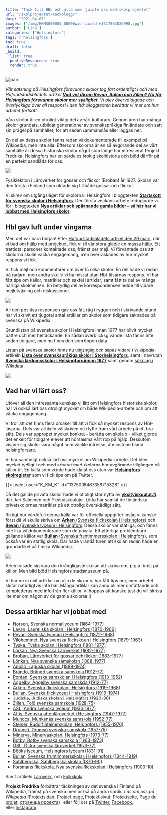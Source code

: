 ```yaml
---
title: "Tack till HBL och alla som hjälpte oss med skolprojektet"
url: "/skolprojektet-tackblogg/"
date: "2021-04-07"
images: ["/img/HKMS000005_00000wid-scaled-e1617863839998.jpg"]
author: ['Lina']
categories: ['Helsingfors']
tags: ['helsingfors']
toc: true
draft: false
_build:
  list: true
  publishResources: true
  render: true
---
```


![nan](/img/HKMS000005_00000wid-scaled-e1617863839998.jpg)


_Vår satsning på Helsingfors försvunna skolor tog fart ordentligt i och med Hufvudstadsbladets artikel **[Vad vet du om Revan, Bullan och Zillen? Nu får Helsingfors försvunna skolor mer synlighet](https://www.hbl.fi/artikel/vad-vet-du-om-revan-bullan-och-zillen-nu-far-helsingfors-forsvunna-skolor-mer-synlighet/)**. Vi blev överväldigade och överlyckliga över all respons! I den här bloggtexten berättar vi mer om hur arbetet fortsatt._

Våra skolor är en otroligt viktig del av vårt kulturarv. Genom åren har många skolor grundats, utbildat generationer av svenskspråkiga finländare och satt sin prägel på samhället, för att sedan sammanslås eller läggas ner.

En del av dessa skolor fanns redan väldokumenterade till exempel på Wikipedia, men inte alla. Eftersom skolorna är en så avgörande del av vårt samhälle är dessa historiska skolor något som länge har intresserat Projekt Fredrika. Helsingfors har en särdeles brokig skolhistoria och bjöd därför på en perfekt sandlåda för oss.

![](/img/2021/04/HKMS000005_00000wat.jpg)

Fysiklektion i Läroverket för gossar och flickor (Broban) år 1927. Skolan var den första i Finland som riktade sig till både gossar och flickor.

Vi skrev om utgångsläget för skolorna i Helsingfors i bloggtexten **[Startskott för svenska skolor i Helsingfors](https://projektfredrika.fi/svenska-skolor-i-helsingfors/)**. Den första veckans arbete redogjorde vi för i bloggtexten [**Nya artiklar och spännande gamla bilder – så här har vi jobbat med Helsingfors skolor**](https://projektfredrika.fi/skolor-i-helsingfors-nya-artiklar-och-gamla-bilder/).

Hbl gav luft under vingarna
---------------------------

Men det var bara början! Efter [Hufvudstadsbladets artikel den 29 mars](https://www.hbl.fi/artikel/vad-vet-du-om-revan-bullan-och-zillen-nu-far-helsingfors-forsvunna-skolor-mer-synlighet/), där vi bad om hjälp med projektet, fick vi till vår stora glädje en massa hjälp. Ett trettiotal personer kontaktade oss, främst per mejl. Vi förväntade oss att skolorna skulle väcka engagemang, men överraskades av hur mycket respons vi fick.

Vi fick mejl och kommentarer om över 15 olika skolor. En del hade vi redan på radarn, men andra skulle vi ha missat utan Hbl-läsarnas respons. Vi har fått tips om källor, matriklar och sakfel i artiklar, samt fått ta del av många härliga skolminnen. En betydlig del av korrespondensen ledde till vidare mejlutväxling och diskussioner.

![](/img/2021/03/HKMS000005_00000x9y-1024x642.jpg)

All den positiva responsen gav oss fått råg i ryggen och i skrivande stund har vi skrivit ett tjugotal antal artiklar om skolor som tidigare saknades på svenska på Wikipedia.  
  
Grundlistan på svenska skolor i Helsingfors innan 1977 har blivit mycket bättre och mer heltäckande. En sådan överblicksgivande lista fanns inte sedan tidigare, men nu finns den som öppen data. 

Listan på svenska skolor finns nu tillgänglig och slipas vidare i Wikipedia-artikeln [**Lista över svenskspråkiga skolor i Storhelsingfors**](https://sv.wikipedia.org/wiki/Lista_%C3%B6ver_svenskspr%C3%A5kiga_skolor_i_Storhelsingfors), samt i navrutan [**Svenska lärdomsskolor i Helsingfors innan 1977**](https://sv.wikipedia.org/wiki/Mall:Svenska_l%C3%A4rdomsskolor_i_Helsingfors_fram_till_1977) samt genom [sökning i Wikidata](https://query.wikidata.org/#%23%20svenska%20folkskolor%20%28Q513984%29%20och%20l%C3%A4roverk%20%28Q10572388%29%20i%20Helsingfors%0ASELECT%20%20%20%0A%20%20%20%3Fitem%20%0A%20%20%20%3FtypeLabel%0A%20%20%20%3F%C3%A5rtal%20%0A%20%20%20%3FitemLabel%20%0A%20%20%20%3FitemDescription%20%0A%20%20%20%3Fsmeknamn%20%0A%20%20%20%28GROUP_CONCAT%28DISTINCT%20%3Fp112label%3BSEPARATOR%3D%22%2C%20%22%29%20AS%20%3Fgrundare%29%20%0A%20%20%20%28GROUP_CONCAT%28DISTINCT%20%3Fp1366label%3BSEPARATOR%3D%22%2C%20%22%29%20AS%20%3Fersattav%29%20%0A%20%20%20%3Fbild%20%0A%20%20%20%3Fkoordinater%20%0A%20%20%20%28GROUP_CONCAT%28DISTINCT%20%3Fwpsv%3BSEPARATOR%3D%22%2C%20%22%29%20AS%20%3Fwp_sv%29%20%0A%23%20%20%20%3Frgb%20%0A%0AWHERE%20%7B%0A%20%20SERVICE%20wikibase%3Alabel%20%7B%20bd%3AserviceParam%20wikibase%3Alanguage%20%22%5BAUTO_LANGUAGE%5D%2Csv%22.%20%7D%0A%20%20VALUES%20%3Ftype%20%7Bwd%3AQ513984%20wd%3AQ10572388%7D%0A%20%20%3Fitem%20wdt%3AP31%20%3Ftype.%0A%20%20%3Fitem%20wdt%3AP131%20wd%3AQ1757.%0A%20%20%3Fitem%20wdt%3AP37%20wd%3AQ9027.%0A%20%20OPTIONAL%7B%3Fitem%20wdt%3AP18%20%3Fbild.%7D%0A%20%20OPTIONAL%7B%3Fitem%20wdt%3AP571%20%3Fp571.%7D%0A%20%20OPTIONAL%7B%3Fitem%20wdt%3AP576%20%3Fp576.%7D%0A%20%20BIND%28CONCAT%28SUBSTR%28STR%28COALESCE%28%3Fp571%2C%22%22%29%29%2C1%2C4%29%2C%22-%22%2CSUBSTR%28STR%28COALESCE%28%3Fp576%2C%22%22%29%29%2C1%2C4%29%29%20AS%20%3F%C3%A5rtal%29%0A%20%20OPTIONAL%20%7B%3Fitem%20wdt%3AP1449%20%3Fsmeknamn.%7D%0A%20%20OPTIONAL%20%7B%3Fitem%20wdt%3AP625%20%3Fkoordinater%7D%0A%20%20OPTIONAL%20%7B%3Fitem%20wdt%3AP112%20%3Fp112.%20%3Fp112%20rdfs%3Alabel%20%3Fp112label%20.%20FILTER%28lang%28%3Fp112label%29%3D%27sv%27%29%20%7D%0A%20%20OPTIONAL%20%7B%3Fitem%20wdt%3AP1366%20%3Fp1366.%20%3Fp1366%20rdfs%3Alabel%20%3Fp1366label%20.%20FILTER%28lang%28%3Fp1366label%29%3D%27sv%27%29%20%7D%0A%20%20OPTIONAL%20%7B%3Fwpsv%20schema%3Aabout%20%3Fitem%20.%20%3Fwpsv%20schema%3AisPartOf%20%3Chttps%3A%2F%2Fsv.wikipedia.org%2F%3E.%7D%0A%20%20BIND%28%20%20%20%20%0A%20%20%20%20%20%20IF%28%3Ftype%20%3D%20wd%3AQ513984%2C%20%22FF4500%22%2C%0A%20%20%20%20%20%20IF%28%3Ftype%20%3D%20wd%3AQ10572388%2C%20%220000CD%22%2C%0A%20%20%20%20%20%20%22FF00FF%22%29%29%0A%20%20%20%20%20%20%20AS%20%3Frgb%29.%0A%20%20SERVICE%20wikibase%3Alabel%20%7B%20bd%3AserviceParam%20wikibase%3Alanguage%20%22sv%2C%5BAUTO_LANGUAGE%5D%22.%20%7D%0A%7D%20%20%0AGROUP%20BY%20%3Fitem%20%3FitemLabel%20%3F%C3%A5rtal%20%3Fsmeknamn%20%3FitemDescription%20%3Fkoordinater%20%3FgrundareLabel%20%3Fbild%20%3FtypeLabel%20%3Frgb%20%0AORDER%20BY%20DESC%28%3FtypeLabel%29%20%3F%C3%A5rtal%20%0ALIMIT%202500). 

![](/img/2021/04/image-1024x127.png)

Vad har vi lärt oss?
--------------------

Utöver all den intressanta kunskap vi fått om Helsingfors historiska skolor, har vi också lärt oss otroligt mycket om både Wikipedia-arbete och om att väcka engagemang.

Vi tror att det finns flera orsaker till att vi fick så mycket respons av Hbl-läsarna. Dels var artikeln välskriven och lyfte fram vårt arbete på ett bra sätt. Dels var uppropet mycket konkret - berätta om skola x - vilket gjorde det enkelt för tidigare elever att hörsamma vårt rop på hjälp. Dessutom visade sig skolor vara något som väckte intresse, åtminstone bland helsingforsare.

Vi har samtidigt också lärt oss mycket om Wikipedia-arbete. Det blev mycket tydligt i och med arbetet med skolorna hur avgörande tillgången på källor är. En källa som vi inte hade klarat oss utan var **[Helsingfors skolregister](https://koulurekisteri.hel.fi/#/etsi-koulua)** som vi fick tips om på Twitter.

{{< tweet user="K_KM_K" id="1375006467359715328" >}}

Då det gällde privata skolor hade vi otroligt stor nytta av [**yksityiskoulut.fi**](http://www.yksityiskoulut.fi/yksityiskoulujenmatrikkeli/index3.htm) där Jari Salminen och Yksityiskoulujen Liitto har samlat de finländska privatskolornas matriklar på ett otroligt överskådligt sätt.

Riktigt hur värdefull denna källa var för officiella uppgifter insåg vi kanske först då vi skulle skriva om [**Arken** (Svenska flickskolan i Helsingfors)](https://sv.wikipedia.org/wiki/Svenska_flickskolan_i_Helsingfors) och [**Revan** (Svenska lyceum i Helsingfors](https://sv.wikipedia.org/wiki/Svenska_lyceum_i_Helsingfors). Dessa skolor var statliga, och fanns inte lika väldokumenterade som de privata. Ett ytterliga problembarn gällande källor var [**Bullan** (Svenska fruntimmersskolan i Helsingfors)](https://sv.wikipedia.org/wiki/Svenska_fruntimmersskolan_i_Helsingfors), som också var en statlig skola. Där hade vi ändå turen att skolan redan hade en grundartikel på finska Wikipedia.

![](/img/2021/04/HKMS000005_00000wb2-1-1024x735.jpg)

Arken visade sig vara den krångligaste skolan att skriva om, p.g.a. brist på källor. Men bild bjöd Helsingfors stadsmuseum på.

Vi har nu skrivit artiklar om alla de skolor vi har fått tips om, men arbetet slutar naturligtvis inte här. Många artiklar kan ännu bli mer omfattande och kompletteras med info från fler källor. Vi hoppas att kanske just du vill skriva lite mer om någon av de gamla skolorna :)

Dessa artiklar har vi jobbat med
--------------------------------

*   [Norsen, Svenska normallyceum (1864-1977)](http://sv.wikipedia.org/wiki/Svenska_normallyceum)
*   [Lavan, Laurellska skolan i Helsingfors (1870-1966)](http://sv.wikipedia.org/wiki/Laurellska_skolan_i_Helsingfors)
*   [Revan, Svenska lyceum i Helsingfors (1872-1968)](http://sv.wikipedia.org/wiki/Svenska_lyceum_i_Helsingfors)
*   [Vilohemmet, Nya svenska flickskolan i Helsingfors (1879-1963)](http://sv.wikipedia.org/wiki/Nya_svenska_flickskolan_i_Helsingfors)
*   [Tyska, Tyska skolan i Helsingfors (1881-1977)](http://sv.wikipedia.org/wiki/Tyska_skolan_i_Helsingfors)
*   [Lärkan, Nya Svenska Läroverket (1882-1977)](http://sv.wikipedia.org/wiki/Nya_Svenska_Läroverket)
*   [Broban, Läroverket för gossar och flickor (1883–1977)](http://sv.wikipedia.org/wiki/Läroverket_för_gossar_och_flickor)
*   [Lönkan, Nya svenska samskolan (1888-1977)](http://sv.wikipedia.org/wiki/Nya_svenska_samskolan)
*   [Apollo, Laguska skolan (1889-1974)](http://sv.wikipedia.org/wiki/Laguska_skolan)
*   [Brändö, Brändö svenska samskola (1912-77)](http://sv.wikipedia.org/wiki/Brändö_svenska_samskola)
*   [Pontan, Svenska samskolan i Helsingfors (1913-1952)](http://sv.wikipedia.org/wiki/Svenska_samskolan_i_Helsingfors)
*   [Åggelby, Åggelby svenska samskola (1912-77)](http://sv.wikipedia.org/wiki/Åggelby_svenska_samskola)
*   [Arken, Svenska flickskolan i Helsingfors (1919-1968)](http://sv.wikipedia.org/wiki/Svenska_flickskolan_i_Helsingfors)
*   [Bullan, Svenska flicklyceet i Helsingfors (1919-1974)](http://sv.wikipedia.org/wiki/Svenska_flicklyceet_i_Helsingfors)
*   [Judiska, Judiska skolan i Helsingfors (1920-36)](http://sv.wikipedia.org/wiki/Judiska_skolan_i_Helsingfors)
*   [Zillen, Tölö svenska samskola (1928-75)](http://sv.wikipedia.org/wiki/Tölö_svenska_samskola)
*   [ASL, Andra svenska lyceum (1930-1977)](http://sv.wikipedia.org/wiki/Andra_svenska_lyceum)
*   [Aftis, Svenska aftonläroverket i Helsingfors (1947-1977)](http://sv.wikipedia.org/wiki/Svenska_aftonläroverket_i_Helsingfors)
*   [Muncca, Munksnäs svenska samskola (1952-77)](http://sv.wikipedia.org/wiki/Munksnäs_svenska_samskola)
*   [Steiner, Rudolf Steinerskolan, Helsingfors (1955-1976)](http://sv.wikipedia.org/wiki/Rudolf_Steinerskolan,_Helsingfors)
*   [Drumsö, Drumsö svenska samskola (1957-75)](http://sv.wikipedia.org/wiki/Drumsö_svenska_samskola)
*   [Minerva, Minervaskolan, Helsingfors (1973-77)](http://sv.wikipedia.org/wiki/Minervaskolan,_Helsingfors)
*   [Botby, Botby svenska samskola (1963-1973)](http://sv.wikipedia.org/wiki/Botby_svenska_samskola)
*   [ÖSL, Östra svenska läroverket (1973-77)](http://sv.wikipedia.org/wiki/Östra_svenska_läroverket)
*   [Bööks lyceum, Helsingfors lyceum (1831-91)](http://sv.wikipedia.org/wiki/Helsingfors_lyceum,_Helsingfors)
*   [Bullan, Svenska fruntimmersskolan i Helsingfors (1844-1919)](http://sv.wikipedia.org/wiki/Svenska_fruntimmersskolan_i_Helsingfors)
*   [Sahlbergska, Sahlbergska skolan (1870-90)](http://sv.wikipedia.org/wiki/Sahlbergska_skolan)
*   [Forsmans flickskola, Nya svenska flickskolan i Helsingfors (1900-10)](http://sv.wikipedia.org/wiki/Nya_svenska_flickskolan_i_Helsingfors)

Samt artikeln [Läroverk](https://sv.wikipedia.org/wiki/L%C3%A4roverk), och [Folkskola](https://sv.wikipedia.org/wiki/Folkskola).

**Projekt Fredrika** förbättrar täckningen av det svenska i Finland på Wikipedia, främst på svenska men också på andra språk. _Läs om oss på Wikipedia (_[Projektsidan](https://sv.wikipedia.org/wiki/Wikipedia:Projekt_Fredrika), [Project page](https://en.wikipedia.org/wiki/Wikipedia:Projekt_Fredrika), [Projektisivut](https://fi.wikipedia.org/wiki/Wikipedia:Projekt_Fredrika), [Projektseite](https://de.wikipedia.org/wiki/Wikipedia:Projekt_Fredrika), [Page du projet](https://fr.wikipedia.org/wiki/Wikipedia:Projekt_Fredrika), [страница проекта](https://ru.wikipedia.org/wiki/Wikipedia:Projekt_Fredrika))_ eller följ oss på [Twitter](https://twitter.com/projektfredrika), [Facebook](https://www.facebook.com/projektfredrika/), eller [Instagram](http://instagram.com/projektfredrika).